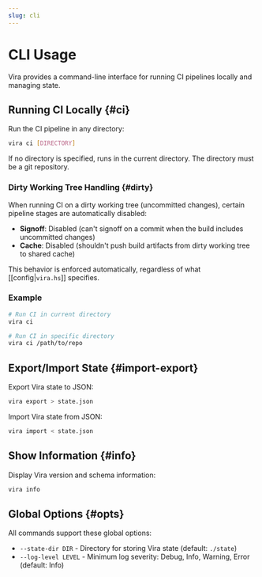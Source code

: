 ```yaml
---
slug: cli
---
```


# CLI Usage

Vira provides a command-line interface for running CI pipelines locally and managing state.

## Running CI Locally {#ci}

Run the CI pipeline in any directory:

```bash
vira ci [DIRECTORY]
```

If no directory is specified, runs in the current directory. The directory must be a git repository.

### Dirty Working Tree Handling {#dirty}

When running CI on a dirty working tree (uncommitted changes), certain pipeline stages are automatically disabled:

- **Signoff**: Disabled (can't signoff on a commit when the build includes uncommitted changes)
- **Cache**: Disabled (shouldn't push build artifacts from dirty working tree to shared cache)

This behavior is enforced automatically, regardless of what [[config|`vira.hs`]] specifies.

### Example

```bash
# Run CI in current directory
vira ci

# Run CI in specific directory
vira ci /path/to/repo
```

## Export/Import State {#import-export}

Export Vira state to JSON:

```bash
vira export > state.json
```

Import Vira state from JSON:

```bash
vira import < state.json
```

## Show Information {#info}

Display Vira version and schema information:

```bash
vira info
```

## Global Options {#opts}

All commands support these global options:

- `--state-dir DIR` - Directory for storing Vira state (default: `./state`)
- `--log-level LEVEL` - Minimum log severity: Debug, Info, Warning, Error (default: Info)
